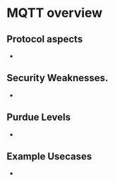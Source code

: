 # MQTT overview

## Protocol aspects
- 

## Security Weaknesses.
- 

## Purdue Levels
- 

## Example Usecases
- 
